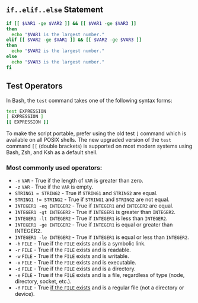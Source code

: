 ## `if..elif..else` Statement 

```sh
if [[ $VAR1 -ge $VAR2 ]] && [[ $VAR1 -ge $VAR3 ]]
then
  echo "$VAR1 is the largest number."
elif [[ $VAR2 -ge $VAR1 ]] && [[ $VAR2 -ge $VAR3 ]]
then
  echo "$VAR2 is the largest number."
else
  echo "$VAR3 is the largest number."
fi
```

## Test Operators

In Bash, the `test` command takes one of the following syntax forms:

```sh
test EXPRESSION
[ EXPRESSION ]
[[ EXPRESSION ]]
```

To make the script portable, prefer using the old test `[` command which is available on all POSIX shells. The new upgraded version of the `test` command `[[` (double brackets) is supported on most modern systems using Bash, Zsh, and Ksh as a default shell.

### Most commonly used operators:

- `-n` `VAR` - True if the length of `VAR` is greater than zero.
- `-z` `VAR` - True if the `VAR` is empty.
- `STRING1 = STRING2` - True if `STRING1` and `STRING2` are equal.
- `STRING1 != STRING2` - True if `STRING1` and `STRING2` are not equal.
- `INTEGER1 -eq INTEGER2` - True if `INTEGER1` and `INTEGER2` are equal.
- `INTEGER1 -gt INTEGER2` - True if `INTEGER1` is greater than `INTEGER2`.
- `INTEGER1 -lt INTEGER2` - True if `INTEGER1` is less than `INTEGER2`.
- `INTEGER1 -ge INTEGER2` - True if `INTEGER1` is equal or greater than INTEGER2.
- `INTEGER1 -le INTEGER2` - True if `INTEGER1` is equal or less than `INTEGER2`.
- `-h` `FILE` - True if the `FILE` exists and is a symbolic link.
- `-r` `FILE` - True if the `FILE` exists and is readable.
- `-w` `FILE` - True if the `FILE` exists and is writable.
- `-x` `FILE` - True if the `FILE` exists and is executable.
- `-d` `FILE` - True if the `FILE` exists and is a directory.
- `-e` `FILE` - True if the `FILE` exists and is a file, regardless of type (node, directory, socket, etc.).
- `-f` `FILE` - True [if the `FILE` exists](https://linuxize.com/post/bash-check-if-file-exists/) and is a regular file (not a directory or device).